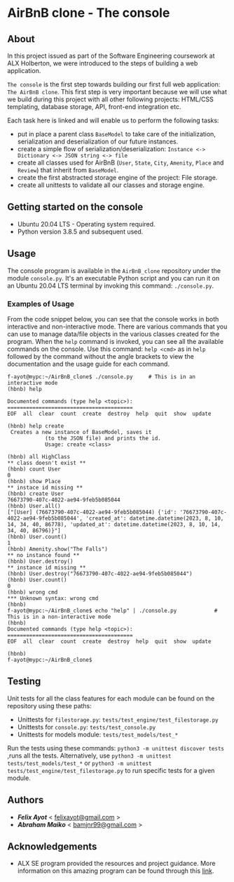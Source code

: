 # AirBnB clone - The console

## About
In this project issued as part of the Software Engineering coursework at ALX Holberton, we were introduced to the steps of building a web application.

`The console` is the first step towards building our first full web application: `The AirBnB clone`. This first step is very important because we will use what we build during this project with all other following projects: HTML/CSS templating, database storage, API, front-end integration etc.

Each task here is linked and will enable us to perform the following tasks:

- put in place a parent class `BaseModel` to take care of the initialization, serialization and deserialization of our future instances.
- create a simple flow of serialization/deserialization: `Instance <-> Dictionary <-> JSON string <-> file`
- create all classes used for AirBnB (`User`, `State`, `City`, `Amenity`, `Place` and `Review`) that inherit from `BaseModel`.
- create the first abstracted storage engine of the project: File storage.
- create all unittests to validate all our classes and storage engine.

## Getting started on the console
- Ubuntu 20.04 LTS - Operating system required.
- Python version 3.8.5 and subsequent used.

## Usage
The console program is available in the `AirBnB_clone` repository under the module `console.py`. It's an executable Python script and you can run it on an Ubuntu 20.04 LTS terminal by invoking this command: `./console.py`.

### Examples of Usage
From the code snippet below, you can see that the console works in both interactive and non-interactive mode. There are various commands that you can use to manage data/file objects in the various classes created for the program.
When the `help` command is invoked, you can see all the available commands on the console. Use this command: `help <cmd>` as in `help` followed by the command without the angle brackets to view the documentation and the usage guide for each command.

```
f-ayot@mypc:~/AirBnB_clone$ ./console.py     # This is in an interactive mode
(hbnb) help

Documented commands (type help <topic>):
========================================
EOF  all  clear  count  create  destroy  help  quit  show  update

(hbnb) help create
 Creates a new instance of BaseModel, saves it
            (to the JSON file) and prints the id.
            Usage: create <class>

(hbnb) all HighClass
** class doesn't exist **
(hbnb) count User
0
(hbnb) show Place
** instace id missing **
(hbnb) create User
76673790-407c-4022-ae94-9feb5b085044
(hbnb) User.all()
["[User] (76673790-407c-4022-ae94-9feb5b085044) {'id': '76673790-407c-4022-ae94-9feb5b085044', 'created_at': datetime.datetime(2023, 8, 10, 14, 34, 40, 86778), 'updated_at': datetime.datetime(2023, 8, 10, 14, 34, 40, 86796)}"]
(hbnb) User.count()
1
(hbnb) Amenity.show("The Falls")
** no instance found **
(hbnb) User.destroy()
** instance id missing **
(hbnb) User.destroy("76673790-407c-4022-ae94-9feb5b085044")
(hbnb) User.count()
0
(hbnb) wrong cmd
*** Unknown syntax: wrong cmd
(hbnb)
f-ayot@mypc:~/AirBnB_clone$ echo "help" | ./console.py            # This is in a non-interactive mode
(hbnb)
Documented commands (type help <topic>):
========================================
EOF  all  clear  count  create  destroy  help  quit  show  update

(hbnb)
f-ayot@mypc:~/AirBnB_clone$
```

## Testing
Unit tests for all the class features for each module can be found on the repository using these paths:
- Unittests for `filestorage.py`: `tests/test_engine/test_filestorage.py`
- Unittests for `console.py`: `tests/test_console.py`
- Unittests for models module: `tests/test_models/test_*`

Run the tests using these commands: `python3 -m unittest discover tests` ,runs all the tests. Alternatively, use `python3 -m unittest tests/test_models/test_*` or `python3 -m unittest tests/test_engine/test_filestorage.py` to run specific tests for a given module.

## Authors
- ***Felix Ayot*** < felixayot@gmail.com >
- ***Abraham Maiko*** < bamjnr99@gmail.com >

## Acknowledgements
- ALX SE program provided the resources and project guidance. More information on this amazing program can be found through this [link](https://www.alxafrica.com/).
